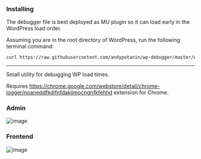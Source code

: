 ### Installing
The debugger file is best deployed as MU plugin so it can load early in the WordPress load order.

Assuming you are in the root directory of WordPress, run the following terminal command:
```bash
curl https://raw.githubusercontent.com/andypotanin/wp-debugger/master/wp-debugger.php > wp-content/mu-plugins/wp-debugger.php
```

---

Small utility for debugging WP load times.

 Requires https://chrome.google.com/webstore/detail/chrome-logger/noaneddfkdjfnfdakjjmocngnfkfehhd extension for Chrome.
 
### Admin
![image](https://cloud.githubusercontent.com/assets/1255935/22080528/e8080412-dd8d-11e6-8e95-abe56252be18.png)

### Frontend
![image](https://cloud.githubusercontent.com/assets/1255935/22080545/f93d16fa-dd8d-11e6-8f9a-b7c81c9cffda.png)

